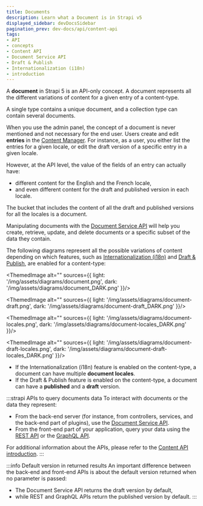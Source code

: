 ```yaml
---
title: Documents
description: Learn what a Document is in Strapi v5
displayed_sidebar: devDocsSidebar
pagination_prev: dev-docs/api/content-api
tags:
- API
- concepts
- Content API
- Document Service API
- Draft & Publish
- Internationalization (i18n)
- introduction
---
```


<div className="document-concept-page custom-mermaid-layout">

A **document** in Strapi 5 is an API-only concept. A document represents all the different variations of content for a given entry of a content-type.

A single type contains a unique document, and a collection type can contain several documents.

When you use the admin panel, the concept of a document is never mentioned and not necessary for the end user. Users create and edit **entries** in the [Content Manager](/user-docs/content-manager). For instance, as a user, you either list the entries for a given locale, or edit the draft version of a specific entry in a given locale.

However, at the API level, the value of the fields of an entry can actually have:

- different content for the English and the French locale,
- and even different content for the draft and published version in each locale.

The bucket that includes the content of all the draft and published versions for all the locales is a document.

Manipulating documents with the [Document Service API](/dev-docs/api/document-service) will help you create, retrieve, update, and delete documents or a specific subset of the data they contain.

The following diagrams represent all the possible variations of content depending on which features, such as [Internationalization (i18n)](/user-docs/content-manager/translating-content) and [Draft & Publish](/user-docs/content-manager/saving-and-publishing-content), are enabled for a content-type:

<Tabs>
<TabItem value="document-only" label="Neither i18n nor Draft & Publish enabled">

<ThemedImage
alt=""
sources={{
  light: '/img/assets/diagrams/document.png',
  dark: '/img/assets/diagrams/document_DARK.png'
}}/>

</TabItem>

<TabItem value="dandp-only" label="Only Draft & Publish enabled">

<ThemedImage
alt=""
sources={{
  light: '/img/assets/diagrams/document-draft.png',
  dark: '/img/assets/diagrams/document-draft_DARK.png'
}}/>

</TabItem>

<TabItem value="i18n-only" label="Only i18n enabled">

<ThemedImage
alt=""
sources={{
  light: '/img/assets/diagrams/document-locales.png',
  dark: '/img/assets/diagrams/document-locales_DARK.png'
}}/>

</TabItem>

<TabItem value="i18n-and-dandp" label="i18n + Draft & Publish enabled" default>

<ThemedImage
alt=""
sources={{
  light: '/img/assets/diagrams/document-draft-locales.png',
  dark: '/img/assets/diagrams/document-draft-locales_DARK.png'
}}/>

</TabItem>
</Tabs>

- If the Internationalization (i18n) feature is enabled on the content-type, a document can have multiple **document locales**.
- If the Draft & Publish feature is enabled on the content-type, a document can have a **published** and a **draft** version.

:::strapi APIs to query documents data
To interact with documents or the data they represent:

  - From the back-end server (for instance, from controllers, services, and the back-end part of plugins), use the [Document Service API](/dev-docs/api/document-service).
  - From the front-end part of your application, query your data using the [REST API](/dev-docs/api/rest) or the [GraphQL API](/dev-docs/api/graphql).

For additional information about the APIs, please refer to the [Content API introduction](/dev-docs/api/content-api).
:::

:::info Default version in returned results
An important difference between the back-end and front-end APIs is about the default version returned when no parameter is passed:
- The Document Service API returns the draft version by default,
- while REST and GraphQL APIs return the published version by default.
:::

</div>
